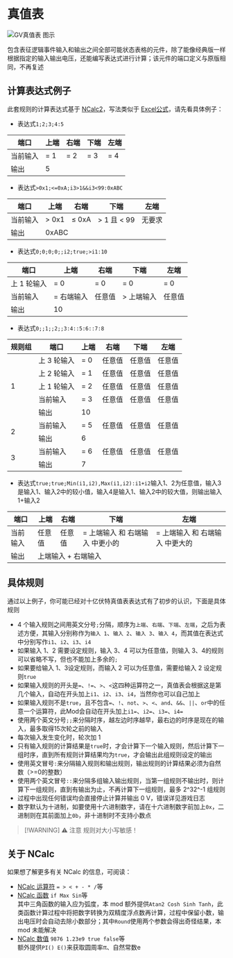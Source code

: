 # 真值表 <Badge text="1.0"/>

<img src="/images/base/shift/GVTruthTable.webp" alt="GV真值表 图示" class="center_image small"/>

包含表征逻辑事件输入和输出之间全部可能状态表格的元件，除了能像经典版一样根据指定的输入输出电压，还能编写表达式进行计算；该元件的端口定义与原版相同，不再复述

## 计算表达式例子

此套规则的计算表达式基于 [NCalc2](https://github.com/sklose/NCalc2)，写法类似于 [Excel公式](https://support.microsoft.com/zh-cn/office/excel-%E4%B8%AD%E7%9A%84%E5%85%AC%E5%BC%8F%E6%A6%82%E8%BF%B0-ecfdc708-9162-49e8-b993-c311f47ca173)，请先看具体例子：

* 表达式`1;2;3;4:5`

<table :class="$style.mono_table_body">
    <thead>
        <tr>
            <th>端口</th>
            <th>上端</th>
            <th>右端</th>
            <th>下端</th>
            <th>左端</th>
        </tr>
    </thead>
    <tbody>
        <tr>
            <td>当前输入</td>
            <td>= 1</td>
            <td>= 2</td>
            <td>= 3</td>
            <td>= 4</td>
        </tr>
        <tr>
            <td>输出</td>
            <td colspan="4">5</td>
        </tr>
    </tbody>
</table>

* 表达式`>0x1;<=0xA;i3>1&&i3<99:0xABC`

<table :class="$style.mono_table_body">
    <thead>
        <tr>
            <th>端口</th>
            <th>上端</th>
            <th>右端</th>
            <th>下端</th>
            <th>左端</th>
        </tr>
    </thead>
    <tbody>
        <tr>
            <td>当前输入</td>
            <td>> 0x1</td>
            <td>≤ 0xA</td>
            <td>> 1 且 < 99</td>
            <td>无要求</td>
        </tr>
        <tr>
            <td>输出</td>
            <td colspan="4">0xABC</td>
        </tr>
    </tbody>
</table>

* 表达式`0;0;0;0;;i2;true;>i1:10`

<table :class="$style.mono_table_body">
    <thead>
        <tr>
            <th>端口</th>
            <th>上端</th>
            <th>右端</th>
            <th>下端</th>
            <th>左端</th>
        </tr>
    </thead>
    <tbody>
        <tr>
            <td>上 1 轮输入</td>
            <td>= 0</td>
            <td>= 0</td>
            <td>= 0</td>
            <td>= 0</td>
        </tr>
        <tr>
            <td>当前输入</td>
            <td>= 右端输入</td>
            <td>任意值</td>
            <td>> 上端输入</td>
            <td>任意值</td>
        </tr>
        <tr>
            <td>输出</td>
            <td colspan="4">10</td>
        </tr>
    </tbody>
</table>

* 表达式`0;;1;;2;;3:4::5:6::7:8`

<table :class="$style.mono_table_body">
    <thead>
        <tr>
            <th>规则组</th>
            <th>端口</th>
            <th>上端</th>
            <th>右端</th>
            <th>下端</th>
            <th>左端</th>
        </tr>
    </thead>
    <tbody>
        <tr>
            <td rowspan="5">1</td>
            <td :class="$style.no_mono">上 3 轮输入</td>
            <td>= 0</td>
            <td>任意值</td>
            <td>任意值</td>
            <td>任意值</td>
        </tr>
        <tr>
            <td>上 2 轮输入</td>
            <td>= 1</td>
            <td>任意值</td>
            <td>任意值</td>
            <td>任意值</td>
        </tr>
        <tr>
            <td>上 1 轮输入</td>
            <td>= 2</td>
            <td>任意值</td>
            <td>任意值</td>
            <td>任意值</td>
        </tr>
        <tr>
            <td>当前输入</td>
            <td>= 3</td>
            <td>任意值</td>
            <td>任意值</td>
            <td>任意值</td>
        </tr>
        <tr>
            <td>输出</td>
            <td colspan="4">10</td>
        </tr>
        <tr>
            <td rowspan="2">2</td>
            <td :class="$style.no_mono">当前输入</td>
            <td>= 5</td>
            <td>任意值</td>
            <td>任意值</td>
            <td>任意值</td>
        </tr>
        <tr>
            <td>输出</td>
            <td colspan="4">6</td>
        </tr>
        <tr>
            <td rowspan="2">3</td>
            <td :class="$style.no_mono">当前输入</td>
            <td>= 6</td>
            <td>任意值</td>
            <td>任意值</td>
            <td>任意值</td>
        </tr>
        <tr>
            <td>输出</td>
            <td colspan="4">7</td>
        </tr>
    </tbody>
</table>

* 表达式`true;true;Min(i1,i2),Max(i1,i2):i1+i2`输入1、2为任意值，输入3是输入1、输入2中的较小值，输入4是输入1、输入2中的较大值，则输出输入1+输入2

<table :class="$style.mono_table_body">
    <thead>
        <tr>
            <th>端口</th>
            <th>上端</th>
            <th>右端</th>
            <th>下端</th>
            <th>左端</th>
        </tr>
    </thead>
    <tbody>
        <tr>
            <td>当前输入</td>
            <td>任意值</td>
            <td>任意值</td>
            <td>= 上端输入 和 右端输入 中更小的</td>
            <td>= 上端输入 和 右端输入 中更大的</td>
        </tr>
        <tr>
            <td>输出</td>
            <td colspan="4">上端输入 + 右端输入</td>
        </tr>
    </tbody>
</table>

## 具体规则

通过以上例子，你可能已经对十亿伏特真值表表达式有了初步的认识，下面是具体规则

* 4 个输入规则之间用英文分号`;`分隔，顺序为`上端`、`右端`、`下端`、`左端`，之后为表述方便，其输入分别称作为`输入 1`、`输入 2`、`输入 3`、`输入 4`，而其值在表达式中分别写作`i1`、`i2`、`i3`、`i4`
* 如果输入 1、2 需要设定规则，输入 3、4 可以为任意值，则输入 3、4的规则可以省略不写，但也不能加上多余的`;`
* 如果要给输入 1、3设定规则，而输入 2 可以为任意值，需要给输入 2 设定规则`true`
* 如果输入规则的开头是`=`、`!=`、`>`、`<`这四种运算符之一，真值表会根据这是第几个输入，自动在开头加上`i1`、`i2`、`i3`、`i4`，当然你也可以自己加上
* 如果输入规则不是`true`，且不包含`=`、`!`、`not`、`>`、`<`、`and`、`&&`、`||`、`or`中的任意一个运算符，此Mod会自动在开头加上`i1=`、`i2=`、`i3=`、`i4=`
* 使用两个英文分号`;;`来分隔时序，越左边时序越早，最右边的时序是现在的输入，最多取得15次轮之前的输入
* 每次输入发生变化时，轮次加 1
* 只有输入规则的计算结果是`true`时，才会计算下一个输入规则，然后计算下一组时序，直到所有规则计算结果均为`true`，才会输出此组规则设定的输出
* 使用英文冒号`:`来分隔输入规则和输出规则，输出规则的计算结果必须为自然数（>=0的整数）
* 使用两个英文冒号`::`来分隔多组输入输出规则，当第一组规则不输出时，则计算下一组规则，直到有输出为止，不再计算下一组规则，最多 2^32^-1 组规则
* 过程中出现任何错误均会直接停止计算并输出 0 V，错误详见游戏日志
* 数字默认为十进制，如要使用十六进制数字，请在十六进制数字前加上`0x`，二进制则在其前面加上`0b`，非十进制时不支持小数点

> [!WARNING] ⚠ 注意
> 规则对大小写敏感！

## 关于 NCalc

如果想了解更多有关 NCalc 的信息，可阅读：

* [NCalc 运算符](./ncalc/operators) `= > < + - * /`等
* [NCalc 函数](./ncalc/functions) `if Max Sin`等  
  其中三角函数的输入应为弧度，本 mod 额外提供`Atan2 Cosh Sinh Tanh`，此类函数计算过程中将把数字转换为双精度浮点数再计算，过程中保留小数，输出电压时会自动去除小数部分；其中`Round`使用两个参数会得出奇怪结果，本 mod 未能解决
* [NCalc 数值](./ncalc/values) `9876 1.23e9 true false`等  
  额外提供`PI() E()`来获取圆周率π、自然常数e

<style module>

.mono_table_body th, .mono_table_body td{
    text-align: center;
}
.mono_table_body  tbody tr > td:not(:first-child){
    font-family: var(--vp-font-family-mono);
    &.no_mono{
        font-family: var(--vp-font-family-base);
    }
}
</style>